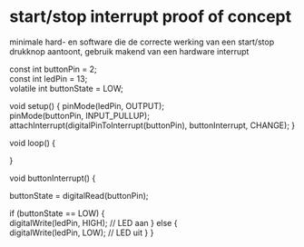 # start/stop interrupt proof of concept
minimale hard- en software die de correcte werking van een start/stop drukknop aantoont, gebruik makend van een hardware interrupt

const int buttonPin = 2;  
const int ledPin = 13;  
volatile int buttonState = LOW; 

void setup() {
  pinMode(ledPin, OUTPUT);          
  pinMode(buttonPin, INPUT_PULLUP); 
  attachInterrupt(digitalPinToInterrupt(buttonPin), buttonInterrupt, CHANGE); 
}

void loop() {
  
}

void buttonInterrupt() {
  
  buttonState = digitalRead(buttonPin);

  if (buttonState == LOW) {   
    digitalWrite(ledPin, HIGH); // LED aan
  } else {                    
    digitalWrite(ledPin, LOW);  // LED uit
  }
}






